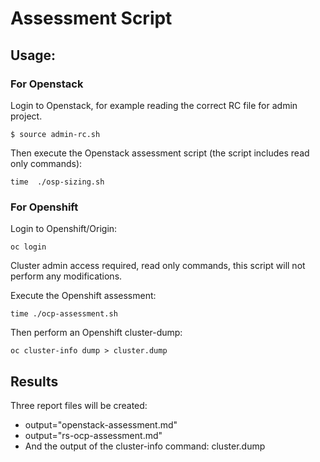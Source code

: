 # Assessment Script

## Usage:

### For Openstack

Login to Openstack, for example reading the correct RC file for admin project.

```
$ source admin-rc.sh 
```

Then execute the Openstack assessment script (the script includes read only commands):
```
time  ./osp-sizing.sh
```


### For Openshift

Login to Openshift/Origin:

```
oc login
```

Cluster admin access required, read only commands, this script will not perform any modifications.


Execute the Openshift assessment:
```
time ./ocp-assessment.sh
```

Then perform an Openshift cluster-dump:
```
oc cluster-info dump > cluster.dump
```

## Results

Three report files will be created:
* output="openstack-assessment.md"
* output="rs-ocp-assessment.md"
* And the output of the cluster-info command: cluster.dump


